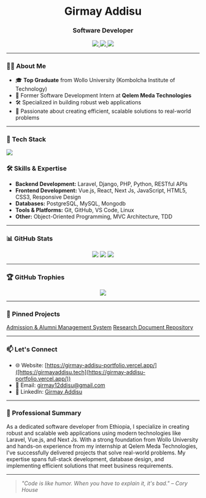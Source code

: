 <h1 align="center">Girmay Addisu</h1>
<h3 align="center">Software Developer </h3>


<p align="center">
  <a href="https://bit.ly/48GV2Cp" target="_blank">
    <img src="https://img.shields.io/badge/LinkedIn-blue?style=for-the-badge&logo=linkedin" />
  </a>
  <a href="mailto:girmay12adisu@gmail.com" target="_blank">
    <img src="https://img.shields.io/badge/Email-D14836?style=for-the-badge&logo=gmail&logoColor=white" />
  </a>
  <a href="https://bit.ly/4qhkwfQ" target="_blank">
    <img src="https://img.shields.io/badge/GitHub-000?style=for-the-badge&logo=github&logoColor=white" />
  </a>
</p>

---

### 👨‍💻 About Me

- 🎓 **Top Graduate** from Wollo University (Kombolcha Institute of Technology)
- 💼 Former Software Development Intern at **Qelem Meda Technologies**
- 🛠️ Specialized in building robust web applications
- 🧠 Passionate about creating efficient, scalable solutions to real-world problems

---

### 🚀 Tech Stack

<p align="left">
  <img src="https://skillicons.dev/icons?i=laravel,vue,django,php,js,html,css,python,git,github,vscode,postgres,mysql,mongodb,react,next,nuxt" />
</p>

### 🛠️ Skills & Expertise

- **Backend Development:** Laravel, Django, PHP, Python, RESTful APIs
- **Frontend Development:** Vue.js, React, Next Js,  JavaScript, HTML5, CSS3, Responsive Design
- **Databases:** PostgreSQL, MySQL, Mongodb
- **Tools & Platforms:** Git, GitHub, VS Code, Linux
- **Other:** Object-Oriented Programming, MVC Architecture, TDD

---

### 📊 GitHub Stats

<p align="center">
  <img src="https://github-readme-stats.vercel.app/api?username=girmiyadisu122542&show_icons=true&theme=radical" />
  <img src="https://github-readme-streak-stats.herokuapp.com/?user=girmiyadisu122542&theme=radical" />
  <img src="https://github-readme-stats.vercel.app/api/top-langs/?username=girmiyadisu122542&layout=compact&theme=radical" />
</p>

---

### 🏆 GitHub Trophies

<p align="center">
  <img src="https://github-profile-trophy.vercel.app/?username=girmiyadisu122542&theme=monokai&no-frame=true&no-bg=true&margin-w=4" />
</p>

---

### 📌 Pinned Projects

[Admission & Alumni Management System](https://github.com/girmiyadisu122542/admission_and_almuni)
[Research Document Repository](https://github.com/girmiyadisu122542/project-repository)

---

### 📫 Let's Connect

- 🌐 Website: [https://girmay-addisu-portfolio.vercel.app/]([https://girmayaddisu.tech](https://girmay-addisu-portfolio.vercel.app/))
- 📧 Email: [girmay12ddisu@gmail.com](mailto:girmay12ddisu@gmail.com)
- 💼 LinkedIn: [Girmay Addisu](https://bit.ly/48GV2Cp)

---

### 📝 Professional Summary

As a dedicated software developer from Ethiopia, I specialize in creating robust and scalable web applications using modern technologies like Laravel, Vue.js, and Next Js. With a strong foundation from Wollo University and hands-on experience from my internship at Qelem Meda Technologies, I've successfully delivered projects that solve real-world problems. My expertise spans full-stack development, database design, and implementing efficient solutions that meet business requirements.

---

> *"Code is like humor. When you have to explain it, it's bad." – Cory House*
